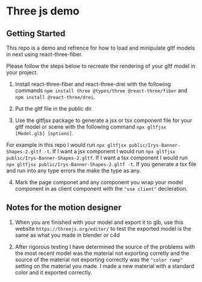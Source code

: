 # Three js demo

## Getting Started

This repo is a demo and refrence for how to load and minipulate gltf models in next using react-three-fiber.

Please follow the steps below to recreate the rendering of your gltf model in your project.

1. Install react-three-fiber and react-three-drei with the following commands `npm install three @types/three @react-three/fiber` and `npm install @react-three/drei`.

2. Put the gltf file in the public dir.

3. Use the gltfjsx package to generate a jsx or tsx component file for your gltf model or scene with the following command `npx gltfjsx [Model.glb] [options]`.

For example in this repo I would run `npx gltfjsx public/Irys-Banner-Shapes-2.gltf -t`. If I want a jsx component I would run `npx gltfjsx public/Irys-Banner-Shapes-2.gltf`. If I want a tsx component I would run `npx gltfjsx public/Irys-Banner-Shapes-2.gltf -t`. If you generate a tsx file and run into any type errors the make the type as any.

4. Mark the page componet and any component you wrap your model component in as client component with the `"use client"` decleration.

## Notes for the motion designer

1. When you are finished with your model and export it to glb, use this website `https://threejs.org/editor/` to test the exported model is the same as what you made in blender or c4d

2. After rigorous testing I have determined the source of the problems with the most recent model was the material not exporting corretly and the source of the material not exporting correctly was the `"color ramp"` setting on the material you made. I made a new material with a standard color and it exported correctly.

